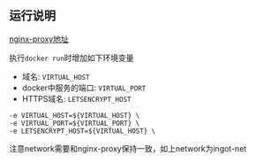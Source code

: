 ## 运行说明
[nginx-proxy地址](https://github.com/nginx-proxy/nginx-proxy)

执行`docker run`时增加如下环境变量
 * 域名: `VIRTUAL_HOST`
 * docker中服务的端口: `VIRTUAL_PORT`
 * HTTPS域名: `LETSENCRYPT_HOST`
```
-e VIRTUAL_HOST=${VIRTUAL_HOST} \
-e VIRTUAL_PORT=${VIRTUAL_PORT} \
-e LETSENCRYPT_HOST=${VIRTUAL_HOST} \
```
注意network需要和nginx-proxy保持一致，如上network为ingot-net
